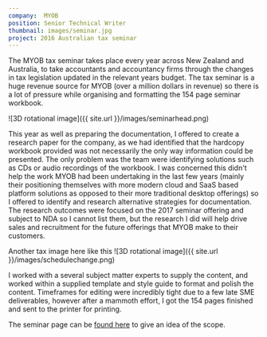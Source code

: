 ```yaml
---
company:  MYOB
position: Senior Technical Writer
thumbnail: images/seminar.jpg
project: 2016 Australian tax seminar
---
```


The MYOB tax seminar takes place every year across New Zealand and Australia, to take accountants and accountancy firms through the changes in tax legislation updated in the relevant years budget. The tax seminar is a huge revenue source for MYOB (over a million dollars in revenue) so there is a lot of pressure while organising and formatting the 154 page seminar workbook.

![3D rotational image]({{ site.url }}/images/seminarhead.png)

This year as well as preparing the documentation, I offered to create a research paper for the company, as we had identified that the hardcopy workbook provided was not necessarily the only way information could be presented. The only problem was the team were identifying solutions such as CDs or audio recordings of the workbook. I was concerned this didn't help the work MYOB had been undertaking in the last few years (mainly their positioning themselves with more modern cloud and SaaS based platform solutions as opposed to their more traditional desktop offerings) so I offered to identify and research alternative strategies for documentation. The research outcomes were focused on the 2017 seminar offering and subject to NDA so I cannot list them, but the research I did will help drive sales and recruitment for the future offerings that MYOB make to their customers.

Another tax image here like this
![3D rotational image]({{ site.url }}/images/schedulechange.png)

I worked with a several subject matter experts to supply the content, and worked within a supplied template and style guide to format and polish the content. Timeframes for editing were incredibly tight due to a few late SME deliverables, however after a mammoth effort, I got the 154 pages finished and sent to the printer for printing.

The seminar page can be [found here](http://myob.com.au/myob/accountants/tax-seminars-2016-1257836555394) to give an idea of the scope.
